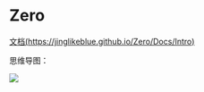 # Zero

[文档(https://jinglikeblue.github.io/Zero/Docs/Intro)](https://jinglikeblue.github.io/Zero/Docs/Intro)

思维导图：

![](https://upload-images.jianshu.io/upload_images/9825434-5b2cbadb82d86890.png?imageMogr2/auto-orient/strip%7CimageView2/2/w/1000/format/webp)
